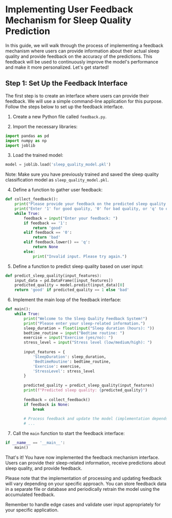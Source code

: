 # Implementing User Feedback Mechanism for Sleep Quality Prediction

In this guide, we will walk through the process of implementing a feedback mechanism where users can provide information about their actual sleep quality and provide feedback on the accuracy of the predictions. This feedback will be used to continuously improve the model's performance and make it more personalized. Let's get started!

## Step 1: Set Up the Feedback Interface

The first step is to create an interface where users can provide their feedback. We will use a simple command-line application for this purpose. Follow the steps below to set up the feedback interface.

1. Create a new Python file called `feedback.py`.

2. Import the necessary libraries:
```python
import pandas as pd
import numpy as np
import joblib
```

3. Load the trained model:
```python
model = joblib.load('sleep_quality_model.pkl')
```
Note: Make sure you have previously trained and saved the sleep quality classification model as `sleep_quality_model.pkl`.

4. Define a function to gather user feedback:
```python
def collect_feedback():
    print("Please provide your feedback on the predicted sleep quality.")
    print("Enter '1' for good quality, '0' for bad quality, or 'q' to quit.")
    while True:
        feedback = input("Enter your feedback: ")
        if feedback == '1':
            return 'good'
        elif feedback == '0':
            return 'bad'
        elif feedback.lower() == 'q':
            return None
        else:
            print("Invalid input. Please try again.")
```

5. Define a function to predict sleep quality based on user input:
```python
def predict_sleep_quality(input_features):
    input_data = pd.DataFrame([input_features])
    predicted_quality = model.predict(input_data)[0]
    return 'good' if predicted_quality == 1 else 'bad'
```

6. Implement the main loop of the feedback interface:
```python
def main():
    while True:
        print("Welcome to the Sleep Quality Feedback System!")
        print("Please enter your sleep-related information.")
        sleep_duration = float(input("Sleep duration (hours): "))
        bedtime_routine = input("Bedtime routine: ")
        exercise = input("Exercise (yes/no): ")
        stress_level = input("Stress level (low/medium/high): ")
        
        input_features = {
            'SleepDuration': sleep_duration,
            'BedtimeRoutine': bedtime_routine,
            'Exercise': exercise,
            'StressLevel': stress_level
        }
        
        predicted_quality = predict_sleep_quality(input_features)
        print(f"Predicted sleep quality: {predicted_quality}")
        
        feedback = collect_feedback()
        if feedback is None:
            break
        
        # Process feedback and update the model (implementation depends on your approach)
        # ...
```

7. Call the `main` function to start the feedback interface:
```python
if __name__ == '__main__':
    main()
```

That's it! You have now implemented the feedback mechanism interface. Users can provide their sleep-related information, receive predictions about sleep quality, and provide feedback.

Please note that the implementation of processing and updating feedback will vary depending on your specific approach. You can store feedback data in a separate file or database and periodically retrain the model using the accumulated feedback.

Remember to handle edge cases and validate user input appropriately for your specific application.

